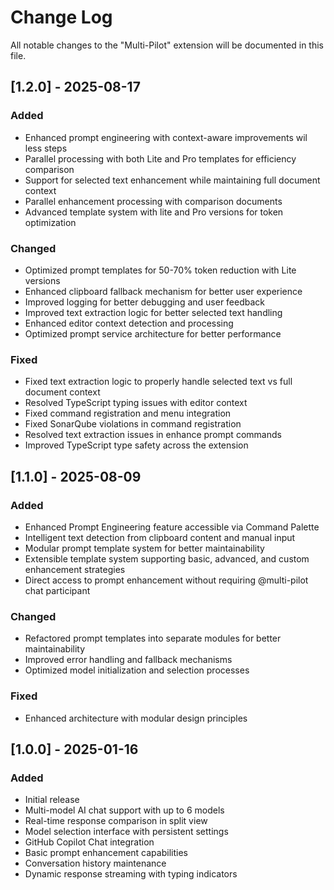 # Change Log

All notable changes to the "Multi-Pilot" extension will be documented in this file.

## [1.2.0] - 2025-08-17

### Added
- Enhanced prompt engineering with context-aware improvements wil less steps
- Parallel processing with both Lite and Pro templates for efficiency comparison
- Support for selected text enhancement while maintaining full document context
- Parallel enhancement processing with comparison documents
- Advanced template system with lite and Pro versions for token optimization

### Changed
- Optimized prompt templates for 50-70% token reduction with Lite versions
- Enhanced clipboard fallback mechanism for better user experience
- Improved logging for better debugging and user feedback
- Improved text extraction logic for better selected text handling
- Enhanced editor context detection and processing
- Optimized prompt service architecture for better performance

### Fixed
- Fixed text extraction logic to properly handle selected text vs full document context
- Resolved TypeScript typing issues with editor context
- Fixed command registration and menu integration
- Fixed SonarQube violations in command registration
- Resolved text extraction issues in enhance prompt commands
- Improved TypeScript type safety across the extension

## [1.1.0] - 2025-08-09

### Added
- Enhanced Prompt Engineering feature accessible via Command Palette
- Intelligent text detection from clipboard content and manual input
- Modular prompt template system for better maintainability
- Extensible template system supporting basic, advanced, and custom enhancement strategies
- Direct access to prompt enhancement without requiring @multi-pilot chat participant

### Changed
- Refactored prompt templates into separate modules for better maintainability
- Improved error handling and fallback mechanisms
- Optimized model initialization and selection processes

### Fixed
- Enhanced architecture with modular design principles

## [1.0.0] - 2025-01-16

### Added
- Initial release
- Multi-model AI chat support with up to 6 models
- Real-time response comparison in split view
- Model selection interface with persistent settings
- GitHub Copilot Chat integration
- Basic prompt enhancement capabilities
- Conversation history maintenance
- Dynamic response streaming with typing indicators